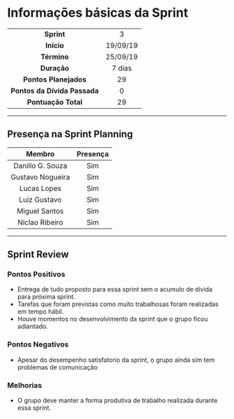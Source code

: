 # Informações básicas da Sprint
|||
|:---:|:---:|
|**Sprint**|3|
|**Início**|19/09/19|
|**Término**|25/09/19|
|**Duração**|7 dias|
|**Pontos Planejados**|29|
|**Pontos da Dívida Passada**|0|
|**Pontuação Total**|29|

---

## Presença na Sprint Planning

|Membro|Presença|
|:---:|:---:|
|Danillo G. Souza|Sim|
|Gustavo Nogueira|Sim|
|Lucas Lopes|Sim|
|Luiz Gustavo|Sim|
|Miguel Santos|Sim|
|Níclao Ribeiro|Sim|

---
## Sprint Review
### Pontos Positivos
- Entrega de tudo proposto para essa sprint sem o acumulo de divida para próxima sprint.
- Tarefas que foram previstas como muito trabalhosas foram realizadas em tempo hábil.
- Houve momentos no desenvolvimento da sprint que o grupo ficou adiantado.

### Pontos Negativos
- Apesar do desempenho satisfatorio da sprint, o grupo ainda sim tem problemas de comunicação

### Melhorias
- O grupo deve manter a forma produtiva de trabalho realizada durante essa sprint.